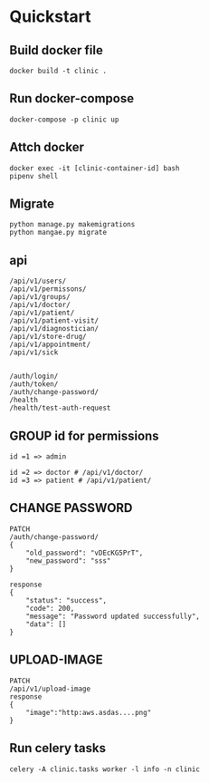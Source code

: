 # Quickstart

## Build docker file

```
docker build -t clinic .
```

## Run docker-compose

```
docker-compose -p clinic up
```

## Attch docker

```
docker exec -it [clinic-container-id] bash
pipenv shell
```

## Migrate

```
python manage.py makemigrations
python mangae.py migrate
```

## api

```
/api/v1/users/
/api/v1/permissons/
/api/v1/groups/
/api/v1/doctor/
/api/v1/patient/
/api/v1/patient-visit/
/api/v1/diagnostician/
/api/v1/store-drug/
/api/v1/appointment/
/api/v1/sick


/auth/login/
/auth/token/
/auth/change-password/
/health
/health/test-auth-request

```

## GROUP id for permissions

```
id =1 => admin

id =2 => doctor # /api/v1/doctor/
id =3 => patient # /api/v1/patient/
```

## CHANGE PASSWORD

```
PATCH
/auth/change-password/
{
    "old_password": "vDEcKG5PrT",
    "new_password": "sss"
}

response
{
    "status": "success",
    "code": 200,
    "message": "Password updated successfully",
    "data": []
}
```


## UPLOAD-IMAGE

```
PATCH
/api/v1/upload-image
response
{
    "image":"http:aws.asdas....png"
}
```

## Run celery tasks

```
celery -A clinic.tasks worker -l info -n clinic

```
